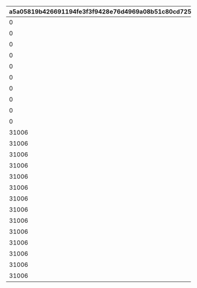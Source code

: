 |a5a05819b426691194fe3f3f9428e76d4969a08b51c80cd72527181092c8ead8|e15907f42c1078832f95b0e7c811a8c20abea9c56e9d3f540acd6371220d47d5|d7c2a602cafc197980575d4c4108ab724d80a793565cbc4c202caf2f53948cbd|e733ef4dd8ef7450624eace0b0938f32985e2f60be737253969c34aa4b558786|01b865f8174733af67c90d68a01ca0eca85d277b16c338c4c0d76384897f4097|a1fb6b5b243d02daff5168eea7e42943aa872a9876e10903bbb89606473828c8|e1000ea87f56742f6670138051768b58344fd7f9ece2aa6fd6a926873fee2d2b|bec53a5b4b80573fbcb64cba6e45915705675a8e7510aebdbbb8a6384c8fc221|2a9b46ed81873db45cd5d0e7554b8d538dfd7ad43c2e2383664aba6dba8d5090|dc09940e2e257b0f6d30ea3ab25252c3632de4588fc277b582f26375a46183b3|463327031740b6b688a471259f05df038a7817b835fce34f238e5985d0cec049|cbf5d30d29d17478bd50c3011e75e6e7bec40ebc0f8c561bc209f917bbb51e68|3511dbaad39a927203350f3a4cc2a105e2e413d2db520bdf3e518b2d04f01fcc|cfb45c3b1bd3ae0c48fd72804fe3b7d472f9e0110f8bbad9e40bf567ae3499f2|9edf596e92d30ba69baa684acea17de8437124f6172d316c4a0310af0374606e|
| --- | --- | --- | --- | --- | --- | --- | --- | --- | --- | --- | --- | --- | --- | --- |
|0|1|4003001|11002012|400|4003002|雲をつらぬく山脈|195|200010|45|10|雲海の山脈|400|501010001|31001|
|0|1|4003003|11005013|300|4003004|深い森の奥に存在する1本の大樹|-110|200020|30|10|密林の大樹|300|501010002|31002|
|0|1|4003005|11007014|200|4003006|断崖絶壁で発見された遺跡|-570|200030|-190|10|断崖の遺跡|200|501010003|31003|
|0|1|4003007|11011017|100|4003008|大海原にそびえる謎の巨塔|750|200040|-30|10|蒼海の孤塔|100|501010004|31004|
|0|1|4003009|11014014|100|4003010|瘴気渦巻く常闇の孤峰|465|200050|20|10|毒瘴の闇稜|100|501010005|31005|
|0|1|4003011|11026014|100|4003012|厳峰に佇む竜の寝床|360|200060|90|10|緑竜の骸嶺|100|501010006|31006|
|0|1|4003013|11035014|100|4003014|天空の番人が静かに眠る聖城|130|200070|90|10|天上の浮城|100|501010007|31007|
|0|1|4003017|11047014|100|4003018|砂の大瀑布が落ちゆく果ての都|-50|200080|120|10|砂瀑の底都|100|501010008|31008|
|0|1|4003019|11057014|100|4003020|紺碧の底に君臨する海王の城砦|-360|200090|70|10|紺碧の王砦|100|501010009|31009|
|0|1|4003021|11062014|0|4003022|四季彩りし霊狐の仙境|0|0|0|10|四彩の霊峰|100|501010010|31010|
|31006|1|4003015|0|100|4003016|期間限定ダンジョンの踏破に挑戦|0|0|0|10|スペシャルダンジョン|100|0|32001|
|31006|1|0|0|100|0|期間限定ダンジョンの踏破に挑戦|0|0|0|10|スペシャルダンジョン|100|0|32002|
|31006|1|0|0|100|0|期間限定ダンジョンの踏破に挑戦|0|0|0|10|スペシャルダンジョン|100|0|32003|
|31006|1|0|0|100|0|期間限定ダンジョンの踏破に挑戦|0|0|0|10|スペシャルダンジョン|100|0|32004|
|31006|1|0|0|100|0|期間限定ダンジョンの踏破に挑戦|0|0|0|10|スペシャルダンジョン|100|0|32005|
|31006|1|0|0|100|0|期間限定ダンジョンの踏破に挑戦|0|0|0|10|スペシャルダンジョン|100|0|32006|
|31006|1|0|0|100|0|期間限定ダンジョンの踏破に挑戦|0|0|0|10|スペシャルダンジョン|100|0|32007|
|31006|1|0|0|100|0|期間限定ダンジョンの踏破に挑戦|0|0|0|10|スペシャルダンジョン|100|0|32008|
|31006|1|0|0|100|0|期間限定ダンジョンの踏破に挑戦|0|0|0|10|スペシャルダンジョン|100|0|32009|
|31006|1|0|0|100|0|期間限定ダンジョンの踏破に挑戦|0|0|0|10|スペシャルダンジョン|100|0|32010|
|31006|1|0|0|100|0|期間限定ダンジョンの踏破に挑戦|0|0|0|10|スペシャルダンジョン|100|0|32011|
|31006|1|0|0|100|0|期間限定ダンジョンの踏破に挑戦|0|0|0|10|スペシャルダンジョン|100|0|32012|
|31006|1|0|0|100|0|期間限定ダンジョンの踏破に挑戦|0|0|0|10|スペシャルダンジョン|100|0|32013|
|31006|1|0|0|100|0|期間限定ダンジョンの踏破に挑戦|0|0|0|10|スペシャルダンジョン|100|0|32014|